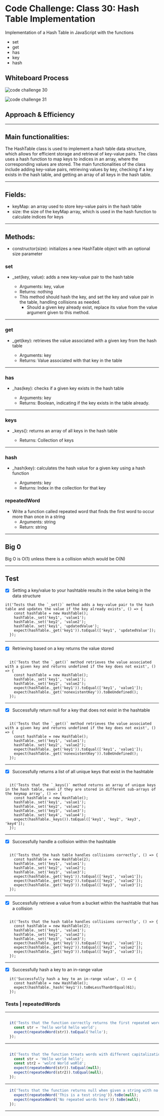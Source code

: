 # Code Challenge: Class 30: Hash Table Implementation

<!-- Short summary or background information -->
Implementation of a Hash Table in JavaScript with the functions

- set
- get
- has
- key
- hash

## Whiteboard Process

![code challenge 30](./img/HashTable.png)

![code challenge 31](./img/repeatedWord.png)
## Approach & Efficiency

___

## Main functionalities:

The HashTable class is used to implement a hash table data structure, which allows for efficient storage and retrieval of key-value pairs. The class uses a hash function to map keys to indices in an array, where the corresponding values are stored. The main functionalities of the class include adding key-value pairs, retrieving values by key, checking if a key exists in the hash table, and getting an array of all keys in the hash table.

___

## Fields:

- keyMap: an array used to store key-value pairs in the hash table
- size: the size of the keyMap array, which is used in the hash function to calculate indices for keys

___

## Methods:

- constructor(size): initializes a new HashTable object with an optional size parameter

### set

- _set(key, value): adds a new key-value pair to the hash table

  - Arguments: key, value
  - Returns: nothing
  - This method should hash the key, and set the key and value pair in the table, handling collisions as needed.
    - Should a given key already exist, replace its value from the value argument given to this method.

___

### get

- _get(key): retrieves the value associated with a given key from the hash table

  - Arguments: key
  - Returns: Value associated with that key in the table

___

### has

- _has(key): checks if a given key exists in the hash table

  - Arguments: key
  - Returns: Boolean, indicating if the key exists in the table already.

___

### keys

- _keys(): returns an array of all keys in the hash table

  - Returns: Collection of keys

____

### hash

- _hash(key): calculates the hash value for a given key using a hash function

  - Arguments: key
  - Returns: Index in the collection for that key

### repeatedWord

- Write a function called repeated word that finds the first word to occur more than once in a string
  - Arguments: string
  - Return: string

___

## Big 0

Big O is O(1) unless there is a collision which would be O(N)

___

## Test

- [X] Setting a key/value to your hashtable results in the value being in the data structure

``` JS
it('Tests that the `_set()` method adds a key-value pair to the hash table and updates the value if the key already exists', () => {
    const hashTable = new HashTable();
    hashTable._set('key1', 'value1');
    hashTable._set('key2', 'value2');
    hashTable._set('key1', 'updatedValue');
    expect(hashTable._get('key1')).toEqual(['key1', 'updatedValue']);
  });

  ```

___

- [x] Retrieving based on a key returns the value stored

``` JS

  it('Tests that the `_get()` method retrieves the value associated with a given key and returns undefined if the key does not exist', () => {
    const hashTable = new HashTable();
    hashTable._set('key1', 'value1');
    hashTable._set('key2', 'value2');
    expect(hashTable._get('key1')).toEqual(['key1', 'value1']);
    expect(hashTable._get('nonexistentKey')).toBeUndefined();
  });

```

___

- [x] Successfully return null for a key that does not exist in the hashtable

``` JS

  it('Tests that the `_get()` method retrieves the value associated with a given key and returns undefined if the key does not exist', () => {
    const hashTable = new HashTable();
    hashTable._set('key1', 'value1');
    hashTable._set('key2', 'value2');
    expect(hashTable._get('key1')).toEqual(['key1', 'value1']);
    expect(hashTable._get('nonexistentKey')).toBeUndefined();
  });

```

___

- [x] Successfully returns a list of all unique keys that exist in the hashtable

``` JS

  it('Tests that the `_keys()` method returns an array of unique keys in the hash table, even if they are stored in different sub-arrays of the keymap array', () => {
    const hashTable = new HashTable();
    hashTable._set('key1', 'value1');
    hashTable._set('key2', 'value2');
    hashTable._set('key3', 'value3');
    hashTable._set('key4', 'value4');
    expect(hashTable._keys()).toEqual(['key1', 'key2', 'key3', 'key4']);
  });

```

___

- [x] Successfully handle a collision within the hashtable

``` JS

  it('Tests that the hash table handles collisions correctly', () => {
    const hashTable = new HashTable(2);
    hashTable._set('key1', 'value1');
    hashTable._set('key2', 'value2');
    hashTable._set('key3', 'value3');
    expect(hashTable._get('key1')).toEqual(['key1', 'value1']);
    expect(hashTable._get('key2')).toEqual(['key2', 'value2']);
    expect(hashTable._get('key3')).toEqual(['key3', 'value3']);
  });

```

___

- [x] Successfully retrieve a value from a bucket within the hashtable that has a collision

``` JS

  it('Tests that the hash table handles collisions correctly', () => {
    const hashTable = new HashTable(2);
    hashTable._set('key1', 'value1');
    hashTable._set('key2', 'value2');
    hashTable._set('key3', 'value3');
    expect(hashTable._get('key1')).toEqual(['key1', 'value1']);
    expect(hashTable._get('key2')).toEqual(['key2', 'value2']);
    expect(hashTable._get('key3')).toEqual(['key3', 'value3']);
  });

```

___

- [x] Successfully hash a key to an in-range value

``` JS
  it('Successfully hash a key to an in-range value', () => {
    const hashTable = new HashTable();
    expect(hashTable._hash('key1')).toBeLessThanOrEqual(61);
  });

```

### Tests | repeatedWords
___


``` js

  it('Tests that the function correctly returns the first repeated word encountered in the input', () => {
    const str = 'hello world hello world';
    expect(repeatedWord(str)).toEqual('hello');
  });

```
___

``` js

  it('Tests that the function treats words with different capitalization as different words.', () => {
    const str = 'Hello world hello';
    const str2 = 'wolrd World woRld';
    expect(repeatedWord(str)).toEqual(null);
    expect(repeatedWord(str2)).toEqual(null);
  });

```
___

``` js
  it('Tests that the function returns null when given a string with no repeated words', () => {
    expect(repeatedWord('This is a test string')).toBe(null);
    expect(repeatedWord('No repeated words here')).toBe(null);
  });

```

___
